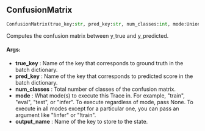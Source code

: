 ## ConfusionMatrix
```python
ConfusionMatrix(true_key:str, pred_key:str, num_classes:int, mode:Union[str, Set[str]]=('eval', 'test'), output_name:str='confusion_matrix') -> None
```
Computes the confusion matrix between y_true and y_predicted.


#### Args:

* **true_key** :  Name of the key that corresponds to ground truth in the batch dictionary.
* **pred_key** :  Name of the key that corresponds to predicted score in the batch dictionary.
* **num_classes** :  Total number of classes of the confusion matrix.
* **mode** :  What mode(s) to execute this Trace in. For example, "train", "eval", "test", or "infer". To execute        regardless of mode, pass None. To execute in all modes except for a particular one, you can pass an argument        like "!infer" or "!train".
* **output_name** :  Name of the key to store to the state.